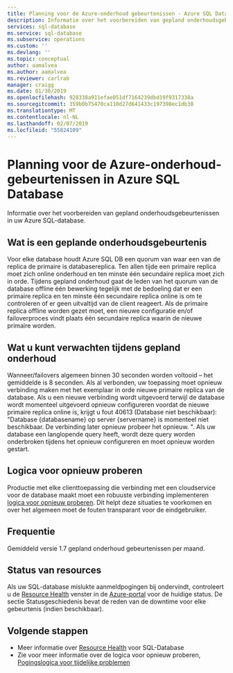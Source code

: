 ```yaml
---
title: Planning voor de Azure-onderhoud gebeurtenissen - Azure SQL Database | Microsoft Docs
description: Informatie over het voorbereiden van gepland onderhoudsgebeurtenissen naar uw Azure SQL-Database.
services: sql-database
ms.service: sql-database
ms.subservice: operations
ms.custom: ''
ms.devlang: ''
ms.topic: conceptual
author: aamalvea
ms.author: aamalvea
ms.reviewer: carlrab
manager: craigg
ms.date: 01/30/2019
ms.openlocfilehash: 928338a911efae051df7164239dbd19f9317338a
ms.sourcegitcommit: 359b0b75470ca110d27d641433c197398ec1db38
ms.translationtype: MT
ms.contentlocale: nl-NL
ms.lasthandoff: 02/07/2019
ms.locfileid: "55824109"
---
```

# <a name="planning-for-azure-maintenance-events-in-azure-sql-database"></a>Planning voor de Azure-onderhoud-gebeurtenissen in Azure SQL Database

Informatie over het voorbereiden van gepland onderhoudsgebeurtenissen in uw Azure SQL-database.

## <a name="what-is-a-planned-maintenance-event"></a>Wat is een geplande onderhoudsgebeurtenis

Voor elke database houdt Azure SQL DB een quorum van waar een van de replica de primaire is databasereplica. Ten allen tijde een primaire replica moet zich online onderhoud en ten minste één secundaire replica moet zich in orde. Tijdens gepland onderhoud gaat de leden van het quorum van de database offline één bewerking tegelijk met de bedoeling dat er een primaire replica en ten minste één secundaire replica online is om te controleren of er geen uitvaltijd van de client reageert. Als de primaire replica offline worden gezet moet, een nieuwe configuratie en/of failoverproces vindt plaats één secundaire replica waarin de nieuwe primaire worden.  

## <a name="what-to-expect-during-a-planned-maintenance-event"></a>Wat u kunt verwachten tijdens gepland onderhoud

Wanneer/failovers algemeen binnen 30 seconden worden voltooid – het gemiddelde is 8 seconden. Als al verbonden, uw toepassing moet opnieuw verbinding maken met het exemplaar in orde nieuwe primaire replica van de database. Als u een nieuwe verbinding wordt uitgevoerd terwijl de database wordt momenteel uitgevoerd opnieuw configureren voordat de nieuwe primaire replica online is, krijgt u fout 40613 (Database niet beschikbaar): "Database {databasename} op server {servername} is momenteel niet beschikbaar. De verbinding later opnieuw probeer het opnieuw. ". Als uw database een langlopende query heeft, wordt deze query worden onderbroken tijdens het opnieuw configureren en moet opnieuw worden gestart.

## <a name="retry-logic"></a>Logica voor opnieuw proberen

Productie met elke clienttoepassing die verbinding met een cloudservice voor de database maakt moet een robuuste verbinding implementeren [logica voor opnieuw proberen](sql-database-connectivity-issues.md#retry-logic-for-transient-errors). Dit helpt deze situaties te voorkomen en over het algemeen moet de fouten transparant voor de eindgebruiker.

## <a name="frequency"></a>Frequentie

Gemiddeld versie 1.7 gepland onderhoud gebeurtenissen per maand.

## <a name="resource-health"></a>Status van resources

Als uw SQL-database mislukte aanmeldpogingen bij ondervindt, controleert u de [Resource Health](../service-health/resource-health-overview.md#getting-started) venster in de [Azure-portal](https://portal.azure.com) voor de huidige status. De sectie Statusgeschiedenis bevat de reden van de downtime voor elke gebeurtenis (indien beschikbaar).


## <a name="next-steps"></a>Volgende stappen

- Meer informatie over [Resource Health](sql-database-resource-health.md) voor SQL-Database
- Zie voor meer informatie over de logica voor opnieuw proberen, [Pogingslogica voor tijdelijke problemen](sql-database-connectivity-issues.md#retry-logic-for-transient-errors)
